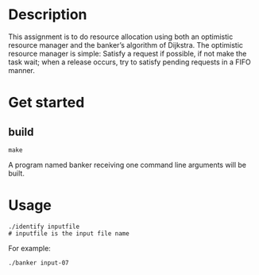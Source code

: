 # Description
This assignment is to do resource allocation using both an optimistic resource manager and the banker’s algorithm of Dijkstra. The optimistic resource manager is simple: Satisfy a request if possible, if not make the task wait; when a release occurs, try to satisfy pending requests in a FIFO manner.
# Get started
## build
```
make
```
A program named banker receiving one command line arguments will be built.
# Usage
```
./identify inputfile
# inputfile is the input file name

```
For example:
```
./banker input-07
```